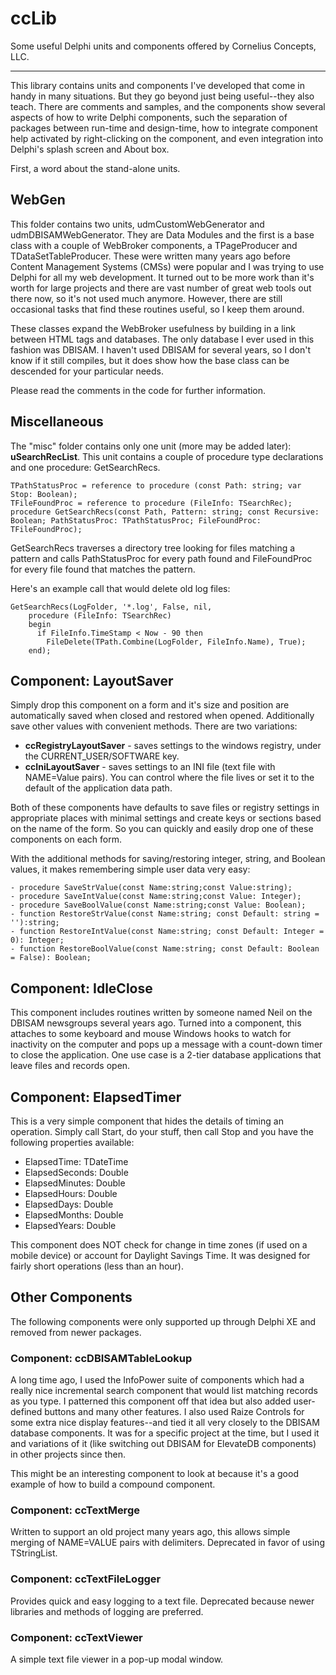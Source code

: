 # ccLib


Some useful Delphi units and components offered by Cornelius Concepts, LLC.

----------

This library contains units and components I've developed that come in handy in many situations. But they go beyond just being useful--they also teach. There are comments and samples, and the components show several aspects of how to write Delphi components, such the separation of packages between run-time and design-time, how to integrate component help activated by right-clicking on the component, and even integration into Delphi's splash screen and About box. 

First, a word about the stand-alone units.

## WebGen

This folder contains two units, udmCustomWebGenerator and udmDBISAMWebGenerator. They are Data Modules and the first is a base class with a couple of WebBroker components, a TPageProducer and TDataSetTableProducer. These were written many years ago before Content Management Systems (CMSs) were popular and I was trying to use Delphi for all my web development. It turned out to be more work than it's worth for large projects and there are vast number of great web tools out there now, so it's not used much anymore.  However, there are still occasional tasks that find these routines useful, so I keep them around. 

These classes expand the WebBroker usefulness by building in a link between HTML tags and databases. The only database I ever used in this fashion was DBISAM. I haven't used DBISAM for several years, so I don't know if it still compiles, but it does show how the base class can be descended for your particular needs.

Please read the comments in the code for further information.

## Miscellaneous

The "misc" folder contains only one unit (more may be added later): **uSearchRecList**. This unit contains a couple of procedure type declarations and one procedure: GetSearchRecs.

    TPathStatusProc = reference to procedure (const Path: string; var Stop: Boolean);
	TFileFoundProc = reference to procedure (FileInfo: TSearchRec);
	procedure GetSearchRecs(const Path, Pattern: string; const Recursive: Boolean; PathStatusProc: TPathStatusProc; FileFoundProc: TFileFoundProc);

GetSearchRecs traverses a directory tree looking for files matching a pattern and calls PathStatusProc for every path found and FileFoundProc for every file found that matches the pattern.

Here's an example call that would delete old log files:

    GetSearchRecs(LogFolder, '*.log', False, nil, 
		procedure (FileInfo: TSearchRec)
		begin
		  if FileInfo.TimeStamp < Now - 90 then
			FileDelete(TPath.Combine(LogFolder, FileInfo.Name), True);
		end);

## Component: LayoutSaver

Simply drop this component on a form and it's size and position are automatically saved when closed and restored when opened. Additionally save other values with convenient methods. There are two variations:

* **ccRegistryLayoutSaver** - saves settings to the windows registry, under the CURRENT_USER/SOFTWARE key.
* **ccIniLayoutSaver** - saves settings to an INI file (text file with NAME=Value pairs). You can control where the file lives or set it to the default of the application data path.

Both of these components have defaults to save files or registry settings in appropriate places with minimal settings and create keys or sections based on the name of the form. So you can quickly and easily drop one of these components on each form.

With the additional methods for saving/restoring integer, string, and Boolean values, it makes remembering simple user data very easy:

    - procedure SaveStrValue(const Name:string;const Value:string); 
    - procedure SaveIntValue(const Name:string;const Value: Integer); 
    - procedure SaveBoolValue(const Name:string;const Value: Boolean); 
    - function RestoreStrValue(const Name:string; const Default: string = ''):string; 
    - function RestoreIntValue(const Name:string; const Default: Integer = 0): Integer; 
    - function RestoreBoolValue(const Name:string; const Default: Boolean = False): Boolean;

## Component: IdleClose

This component includes routines written by someone named Neil on the DBISAM newsgroups several years ago. Turned into a component, this attaches to some keyboard and mouse Windows hooks to watch for inactivity on the computer and pops up a message with a count-down timer to close the application.  One use case is a 2-tier database applications that leave files and records open.

## Component: ElapsedTimer

This is a very simple component that hides the details of timing an operation.  Simply call Start, do your stuff, then call Stop and you have the following properties available:

* ElapsedTime: TDateTime
* ElapsedSeconds: Double
* ElapsedMinutes: Double
* ElapsedHours: Double
* ElapsedDays: Double
* ElapsedMonths: Double
* ElapsedYears: Double

This component does NOT check for change in time zones (if used on a mobile device) or account for Daylight Savings Time. It was designed for fairly short operations (less than an hour). 

## Other Components

The following components were only supported up through Delphi XE and removed from newer packages.

### Component: ccDBISAMTableLookup

A long time ago, I used the InfoPower suite of components which had a really nice incremental search component that would list matching records as you type.  I patterned this component off that idea but also added user-defined buttons and many other features. I also used Raize Controls for some extra nice display features--and tied it all very closely to the DBISAM database components. It was for a specific project at the time, but I used it and variations of it (like switching out DBISAM for ElevateDB components) in other projects since then.

This might be an interesting component to look at because it's a good example of how to build a compound component.

### Component: ccTextMerge

Written to support an old project many years ago, this allows simple merging of NAME=VALUE pairs with delimiters. Deprecated in favor of using TStringList.

### Component: ccTextFileLogger

Provides quick and easy logging to a text file. Deprecated because newer libraries and methods of logging are preferred.

### Component: ccTextViewer

A simple text file viewer in a pop-up modal window.